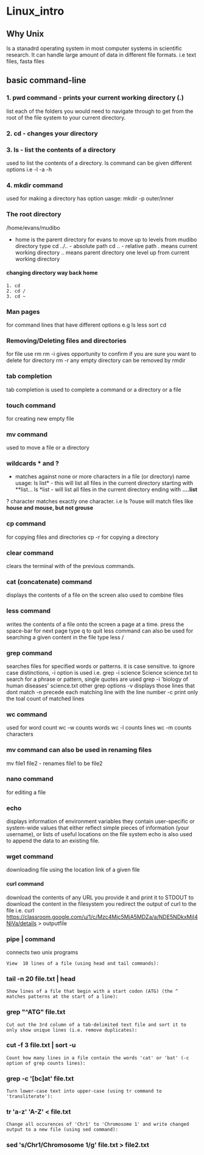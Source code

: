 # Linux_intro

## Why Unix
Is a stanadrd operating system in most computer systems in scientific research. It can handle large amount of data in different file formats. i.e text files, fasta files

## basic command-line

### 1. pwd command - prints your current working directory (.)
  list each of the folders you would need to navigate through to get from the root of
  the file system to your current directory. 

### 2. cd - changes your directory 


### 3. ls - list the contents of a directory
  used to list the contents of a directory.
  ls command can be given different options i.e
  -l
  -a
  -h
### 4. mkdir command 
  used for making a directory
  has option
  uasge: mkdir -p outer/inner

### The root directory
/home/evans/mudibo
  - home is the parent directory for evans
  to move up to levels from mudibo directory type
  cd ../.. - absolute path
  cd .. - relative path
  . means current working directory
  .. means parent directory one level up from current working directory
   #### changing directory way back home
    1. cd
    2. cd /
    3. cd ~ 

### Man pages
for command lines that have different options e.g 
ls 
less
sort
cd

### Removing/Deleting files and directories
for file use rm <file>
  rm -i gives opportunity to confirm if you are sure you want to delete
for directory rm -r <directory>
any empty directory can be removed by rmdir <directory>
  
### tab completion
tab completion is used to complete a command or a directory or a file

### touch command
for creating new empty file

### mv command
used to move a file or a directory

### wildcards * and ?
* matches against none or more characters in a file (or directory) name
usage: ls list* - this will list all files in the current directory starting with **list...
ls *list - will list all files in the current directory ending with **....list**

? character matches exactly one character. i.e 
ls ?ouse will match files like **house and mouse, but not grouse**

### cp command
for copying files and directories
cp -r for copying a directory

### clear command
 clears the terminal with of the previous commands.
 
 ### cat (concatenate) command
 displays the contents of a file on the screen
 also used to combine files
 
 ### less command
 writes the contents of a file onto the screen a page at a time.
 press the space-bar for next page
 type q to quit
 less command can also be used for searching a given content in the file
 type less <file name>
  /<specific word in the content you are searchiong for>
  
  ### grep command
  searches files for specified words or patterns.
  it is case sensitive.
  to ignore case distinctions, -i option is used i.e.
  grep -i science Science science.txt
  to search for a phrase or pattern, single quotes are used
  grep -i 'biology of human diseases' science.txt
  other grep options
  -v displays those lines that dont match
  -n precede each matching line with the line number
  -c print only the toal count of matched lines
  
  ### wc command
  used for word count
  wc -w counts words
  wc -l counts lines
  wc -m counts characters
  
  ### mv command can also be used in renaming files
  mv file1 file2 - renames file1 to be file2
  
### nano command
for editing a file

### echo 
displays information of environment variables 
they contain user-specific or system-wide values
that either reflect simple pieces of information (your username), 
or lists of useful locations on the file system
echo is also used to append the data to an existing file.

### wget command
downloading file using the location link of a given file

#### curl command
download the contents of any URL you provide it and print it to STDOUT
to download the content in the filesystem you redirect the output of curl to the file i.e.
curl https://classroom.google.com/u/1/c/Mzc4Mjc5MjA5MDZa/a/NDE5NDkxMjI4NjVa/details > outputfile

### pipe | command 
connects two unix programs

    View  10 lines of a file (using head and tail commands):

### tail -n 20 file.txt | head

    Show lines of a file that begin with a start codon (ATG) (the ^ matches patterns at the start of a line):

### grep "^ATG" file.txt

    Cut out the 3rd column of a tab-delimited text file and sort it to only show unique lines (i.e. remove duplicates):

### cut -f 3 file.txt | sort -u

    Count how many lines in a file contain the words 'cat' or 'bat' (-c option of grep counts lines):

### grep -c '[bc]at' file.txt

    Turn lower-case text into upper-case (using tr command to 'transliterate'):

### tr 'a-z' 'A-Z' < file.txt

    Change all occurences of 'Chr1' to 'Chromosome 1' and write changed output to a new file (using sed command):

### sed 's/Chr1/Chromosome 1/g' file.txt > file2.txt


